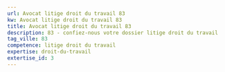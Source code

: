 ```yaml
---
url: Avocat litige droit du travail 83
kw: Avocat litige droit du travail 83
title: Avocat litige droit du travail 83
description: 83 - confiez-nous votre dossier litige droit du travail
tag_ville: 83
competence: litige droit du travail
expertise: droit-du-travail
extertise_id: 3
---
```

